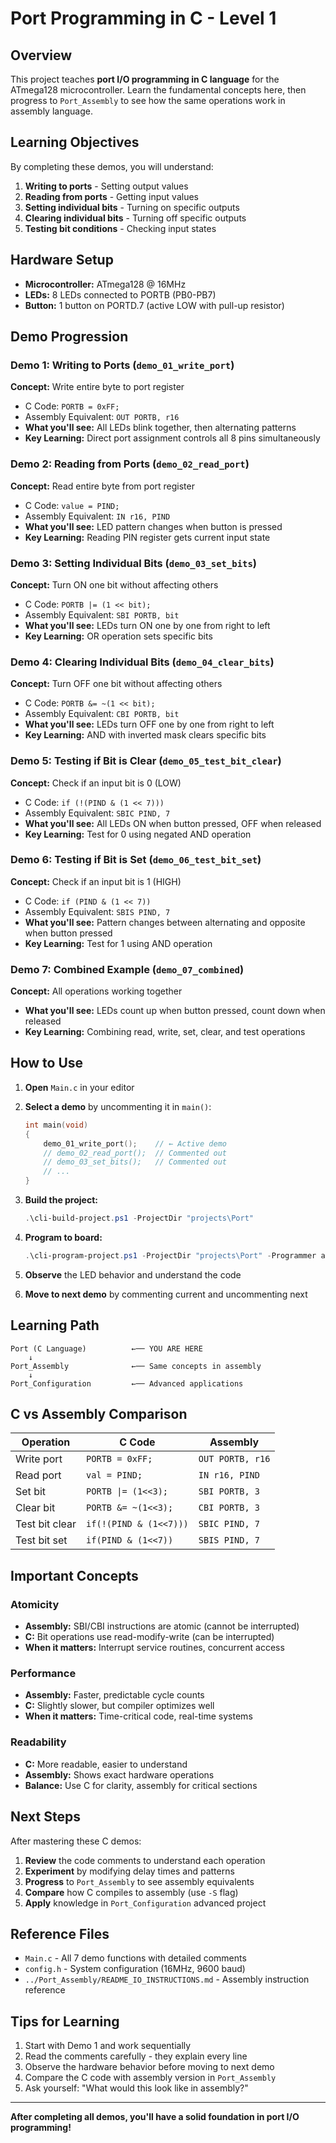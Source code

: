 # Port Programming in C - Level 1

## Overview
This project teaches **port I/O programming in C language** for the ATmega128 microcontroller. Learn the fundamental concepts here, then progress to `Port_Assembly` to see how the same operations work in assembly language.

## Learning Objectives
By completing these demos, you will understand:
1. **Writing to ports** - Setting output values
2. **Reading from ports** - Getting input values
3. **Setting individual bits** - Turning on specific outputs
4. **Clearing individual bits** - Turning off specific outputs
5. **Testing bit conditions** - Checking input states

## Hardware Setup
- **Microcontroller:** ATmega128 @ 16MHz
- **LEDs:** 8 LEDs connected to PORTB (PB0-PB7)
- **Button:** 1 button on PORTD.7 (active LOW with pull-up resistor)

## Demo Progression

### Demo 1: Writing to Ports (`demo_01_write_port`)
**Concept:** Write entire byte to port register
- C Code: `PORTB = 0xFF;`
- Assembly Equivalent: `OUT PORTB, r16`
- **What you'll see:** All LEDs blink together, then alternating patterns
- **Key Learning:** Direct port assignment controls all 8 pins simultaneously

### Demo 2: Reading from Ports (`demo_02_read_port`)
**Concept:** Read entire byte from port register
- C Code: `value = PIND;`
- Assembly Equivalent: `IN r16, PIND`
- **What you'll see:** LED pattern changes when button is pressed
- **Key Learning:** Reading PIN register gets current input state

### Demo 3: Setting Individual Bits (`demo_03_set_bits`)
**Concept:** Turn ON one bit without affecting others
- C Code: `PORTB |= (1 << bit);`
- Assembly Equivalent: `SBI PORTB, bit`
- **What you'll see:** LEDs turn ON one by one from right to left
- **Key Learning:** OR operation sets specific bits

### Demo 4: Clearing Individual Bits (`demo_04_clear_bits`)
**Concept:** Turn OFF one bit without affecting others
- C Code: `PORTB &= ~(1 << bit);`
- Assembly Equivalent: `CBI PORTB, bit`
- **What you'll see:** LEDs turn OFF one by one from right to left
- **Key Learning:** AND with inverted mask clears specific bits

### Demo 5: Testing if Bit is Clear (`demo_05_test_bit_clear`)
**Concept:** Check if an input bit is 0 (LOW)
- C Code: `if (!(PIND & (1 << 7)))`
- Assembly Equivalent: `SBIC PIND, 7`
- **What you'll see:** All LEDs ON when button pressed, OFF when released
- **Key Learning:** Test for 0 using negated AND operation

### Demo 6: Testing if Bit is Set (`demo_06_test_bit_set`)
**Concept:** Check if an input bit is 1 (HIGH)
- C Code: `if (PIND & (1 << 7))`
- Assembly Equivalent: `SBIS PIND, 7`
- **What you'll see:** Pattern changes between alternating and opposite when button pressed
- **Key Learning:** Test for 1 using AND operation

### Demo 7: Combined Example (`demo_07_combined`)
**Concept:** All operations working together
- **What you'll see:** LEDs count up when button pressed, count down when released
- **Key Learning:** Combining read, write, set, clear, and test operations

## How to Use

1. **Open** `Main.c` in your editor

2. **Select a demo** by uncommenting it in `main()`:
   ```c
   int main(void)
   {
       demo_01_write_port();    // ← Active demo
       // demo_02_read_port();  // Commented out
       // demo_03_set_bits();   // Commented out
       // ...
   }
   ```

3. **Build the project:**
   ```powershell
   .\cli-build-project.ps1 -ProjectDir "projects\Port"
   ```

4. **Program to board:**
   ```powershell
   .\cli-program-project.ps1 -ProjectDir "projects\Port" -Programmer arduino -Port COM3
   ```

5. **Observe** the LED behavior and understand the code

6. **Move to next demo** by commenting current and uncommenting next

## Learning Path

```
Port (C Language)          ←── YOU ARE HERE
    ↓
Port_Assembly              ←── Same concepts in assembly
    ↓
Port_Configuration         ←── Advanced applications
```

## C vs Assembly Comparison

| Operation | C Code | Assembly |
|-----------|--------|----------|
| Write port | `PORTB = 0xFF;` | `OUT PORTB, r16` |
| Read port | `val = PIND;` | `IN r16, PIND` |
| Set bit | `PORTB \|= (1<<3);` | `SBI PORTB, 3` |
| Clear bit | `PORTB &= ~(1<<3);` | `CBI PORTB, 3` |
| Test bit clear | `if(!(PIND & (1<<7)))` | `SBIC PIND, 7` |
| Test bit set | `if(PIND & (1<<7))` | `SBIS PIND, 7` |

## Important Concepts

### Atomicity
- **Assembly:** SBI/CBI instructions are atomic (cannot be interrupted)
- **C:** Bit operations use read-modify-write (can be interrupted)
- **When it matters:** Interrupt service routines, concurrent access

### Performance
- **Assembly:** Faster, predictable cycle counts
- **C:** Slightly slower, but compiler optimizes well
- **When it matters:** Time-critical code, real-time systems

### Readability
- **C:** More readable, easier to understand
- **Assembly:** Shows exact hardware operations
- **Balance:** Use C for clarity, assembly for critical sections

## Next Steps

After mastering these C demos:
1. **Review** the code comments to understand each operation
2. **Experiment** by modifying delay times and patterns
3. **Progress** to `Port_Assembly` to see assembly equivalents
4. **Compare** how C compiles to assembly (use `-S` flag)
5. **Apply** knowledge in `Port_Configuration` advanced project

## Reference Files
- `Main.c` - All 7 demo functions with detailed comments
- `config.h` - System configuration (16MHz, 9600 baud)
- `../Port_Assembly/README_IO_INSTRUCTIONS.md` - Assembly instruction reference

## Tips for Learning
1. Start with Demo 1 and work sequentially
2. Read the comments carefully - they explain every line
3. Observe the hardware behavior before moving to next demo
4. Compare the C code with assembly version in `Port_Assembly`
5. Ask yourself: "What would this look like in assembly?"

---
**After completing all demos, you'll have a solid foundation in port I/O programming!**
